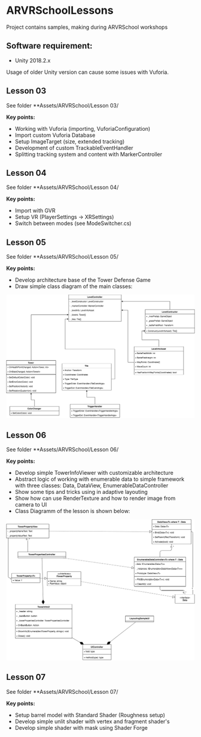 # ARVRSchoolLessons
Project contains samples, making during ARVRSchool workshops

Software requirement:
------
* Unity 2018.2.x

Usage of older Unity version can cause some issues with Vuforia.


Lesson 03
------
See folder **Assets/ARVRSchool/Lesson 03/

**Key points:**
- Working with Vuforia (importing, VuforiaConfiguration)
- Import custom Vuforia Database
- Setup ImageTarget (size, extended tracking)
- Development of custom TrackableEventHandler
- Splitting tracking system and content with MarkerController


Lesson 04
------
See folder **Assets/ARVRSchool/Lesson 04/

**Key points:**
- Import with GVR
- Setup VR (PlayerSettings -> XRSettings)
- Switch between modes (see ModeSwitcher.cs)

Lesson 05
------
See folder **Assets/ARVRSchool/Lesson 05/

**Key points:**
- Develop architecture base of the Tower Defense Game
- Draw simple class diagram of the main classes:

![alt text](https://github.com/alektros/ARVRSchoolLessons/blob/master/Assets/ARVRSchool/Lesson%2005/Doc/ARVRLessonProject.png)

Lesson 06
------
See folder **Assets/ARVRSchool/Lesson 06/

**Key points:**
- Develop simple TowerInfoViewer with customizable architecture
- Abstract logic of working with enumerable data to simple framework with three classes: Data, DataView<Data>, EnumerableDataController<Data>
- Show some tips and tricks using in adaptive layouting
- Show how can use RenderTexture and how to render image from camera to UI
- Class Diagramm of the lesson is shown below:

![alt text](https://raw.githubusercontent.com/alektros/ARVRSchoolLessons/master/Assets/ARVRSchool/Lesson%2006/Doc/Lesson%2006.png)

Lesson 07
------
See folder **Assets/ARVRSchool/Lesson 07/

**Key points:**
- Setup barrel model with Standard Shader (Roughness setup)
- Develop simple unlit shader with vertex and fragment shader's
- Develop simple shader with mask using Shader Forge
